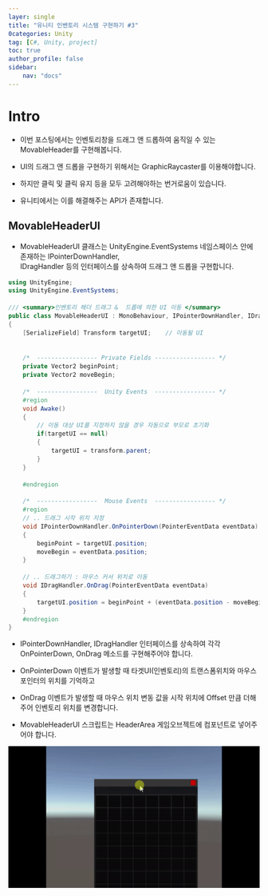 ```yaml
---
layer: single
title: "유니티 인벤토리 시스템 구현하기 #3"
0categories: Unity
tag: [C#, Unity, project]
toc: true
author_profile: false
sidebar: 
    nav: "docs"
---
```




# Intro

- 이번 포스팅에서는 인벤토리창을 드래그 앤 드롭하여 움직일 수 있는 MovableHeader를 구현해봅니다.

- UI의 드래그 앤 드롭을 구현하기 위해서는 GraphicRaycaster를 이용해야합니다.

- 하지만 클릭 및 클릭 유지 등을 모두 고려해야하는 번거로움이 있습니다.

- 유니티에서는 이를 해결해주는 API가 존재합니다.


## MovableHeaderUI

- MovableHeaderUI 클래스는 UnityEngine.EventSystems 네임스페이스 안에 존재하는 IPointerDownHandler,  
IDragHandler 등의 인터페이스를 상속하여 드래그 앤 드롭을 구현합니다.


```c#
using UnityEngine;
using UnityEngine.EventSystems;

/// <summary>인벤토리 헤더 드래그 &  드롭에 의한 UI 이동 </summary>
public class MovableHeaderUI : MonoBehaviour, IPointerDownHandler, IDragHandler
{
    [SerializeField] Transform targetUI;    // 이동될 UI 


    /*  ----------------- Private Fields ----------------- */
    private Vector2 beginPoint;
    private Vector2 moveBegin;

    /*  -----------------  Unity Events  ----------------- */
    #region
    void Awake()
    {
        // 이동 대상 UI를 지정하지 않을 경우 자동으로 부모로 초기화
        if(targetUI == null)
        {
            targetUI = transform.parent;
        }
    }

    #endregion

    /*  -----------------  Mouse Events  ----------------- */
    #region
    // .. 드래그 시작 위치 지정
    void IPointerDownHandler.OnPointerDown(PointerEventData eventData)
    {
        beginPoint = targetUI.position;
        moveBegin = eventData.position;
    }

    // .. 드래그하기 : 마우스 커서 위치로 이동
    void IDragHandler.OnDrag(PointerEventData eventData)
    {
        targetUI.position = beginPoint + (eventData.position - moveBegin);
    }
    #endregion
}

```

- IPointerDownHandler, IDragHandler 인터페이스를 상속하여 각각 OnPointerDown, OnDrag 메소드를 구현해주어야 합니다.

- OnPointerDown 이벤트가 발생할 때 타겟UI(인벤토리)의 트랜스폼위치와 마우스 포인터의 위치를 기억하고

- OnDrag 이벤트가 발생할 때 마우스 위치 변동 값을 시작 위치에 Offset 만큼 더해주어 인벤토리 위치를 변경합니다.

- MovableHeaderUI 스크립트는 HeaderArea 게임오브젝트에 컴포넌트로 넣어주어야 합니다.

![image](/images/2024/2024-07-07/capture_1.gif)
